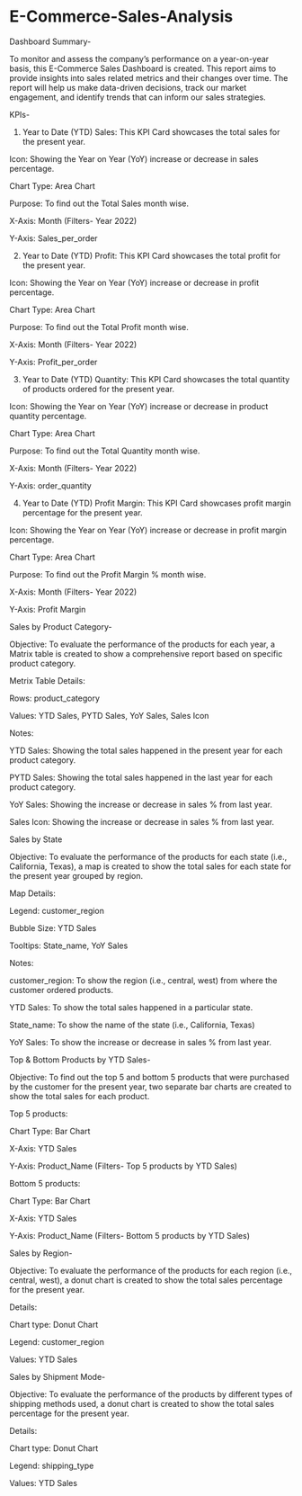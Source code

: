 # E-Commerce-Sales-Analysis

Dashboard Summary-

To monitor and assess the company’s performance on a year-on-year basis, this E-Commerce Sales Dashboard is created. This report aims to provide insights into sales related metrics and their changes over time. The report will help us make data-driven decisions, track our market engagement, and identify trends that can inform our sales strategies.

KPIs-

1. Year to Date (YTD) Sales: This KPI Card showcases the total sales for the present year. 

Icon: Showing the Year on Year (YoY) increase or decrease in sales percentage.

Chart Type: Area Chart

Purpose: To find out the Total Sales month wise.

X-Axis: Month (Filters- Year 2022)

Y-Axis: Sales_per_order

2. Year to Date (YTD) Profit: This KPI Card showcases the total profit for the present year.

Icon: Showing the Year on Year (YoY) increase or decrease in profit percentage.

Chart Type: Area Chart

Purpose: To find out the Total Profit month wise.

X-Axis: Month (Filters- Year 2022)

Y-Axis: Profit_per_order

3. Year to Date (YTD) Quantity: This KPI Card showcases the total quantity of products ordered for the present year.

Icon: Showing the Year on Year (YoY) increase or decrease in product quantity percentage.

Chart Type: Area Chart

Purpose: To find out the Total Quantity month wise.

X-Axis: Month (Filters- Year 2022)

Y-Axis: order_quantity

4. Year to Date (YTD) Profit Margin: This KPI Card showcases profit margin percentage for the present year.

Icon: Showing the Year on Year (YoY) increase or decrease in profit margin percentage.

Chart Type: Area Chart

Purpose: To find out the Profit Margin % month wise.

X-Axis: Month (Filters- Year 2022)

Y-Axis: Profit Margin


Sales by Product Category-

Objective: To evaluate the performance of the products for each year, a Matrix table is created to show a comprehensive report based on specific product category.

Metrix Table Details:

Rows: product_category

Values: YTD Sales, PYTD Sales, YoY Sales, Sales Icon

Notes:

YTD Sales: Showing the total sales happened in the present year for each product category.

PYTD Sales: Showing the total sales happened in the last year for each product category.

YoY Sales: Showing the increase or decrease in sales % from last year.

Sales Icon: Showing the increase or decrease in sales % from last year.


Sales by State

Objective: To evaluate the performance of the products for each state (i.e., California, Texas), a map is created to show the total sales for each state for the present year grouped by region.

Map Details:

Legend: customer_region

Bubble Size: YTD Sales

Tooltips: State_name, YoY Sales

Notes:

customer_region: To show the region (i.e., central, west) from where the customer ordered products.

YTD Sales: To show the total sales happened in a particular state.

State_name: To show the name of the state (i.e., California, Texas)

YoY Sales: To show the increase or decrease in sales % from last year.


Top & Bottom Products by YTD Sales-

Objective: To find out the top 5 and bottom 5 products that were purchased by the customer for the present year, two separate bar charts are created to show the total sales for each product.

Top 5 products: 

Chart Type: Bar Chart

X-Axis: YTD Sales

Y-Axis: Product_Name (Filters- Top 5 products by YTD Sales)

Bottom 5 products: 

Chart Type: Bar Chart

X-Axis: YTD Sales

Y-Axis: Product_Name (Filters- Bottom 5 products by YTD Sales)


Sales by Region-

Objective: To evaluate the performance of the products for each region (i.e., central, west), a donut chart is created to show the total sales percentage for the present year.

Details:

Chart type: Donut Chart

Legend: customer_region

Values: YTD Sales


Sales by Shipment Mode-

Objective: To evaluate the performance of the products by different types of shipping methods used, a donut chart is created to show the total sales percentage for the present year.

Details:

Chart type: Donut Chart

Legend: shipping_type

Values: YTD Sales
